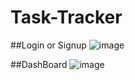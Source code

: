 # Task-Tracker
##Login or Signup
![image](https://github.com/Rajesh1951/Task-Tracker/assets/106857701/24600882-e0d8-4655-bb14-eef09d59b3d5)

##DashBoard
![image](https://github.com/Rajesh1951/Task-Tracker/assets/106857701/d74a6053-7b91-4221-ae4c-b7d79332afd2)
